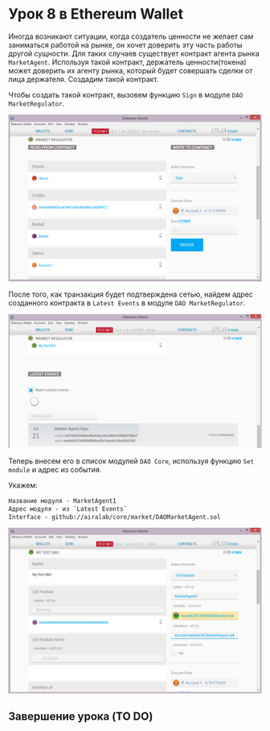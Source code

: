 # Урок 8 в Ethereum Wallet

Иногда возникают ситуации, когда создатель ценности не желает сам заниматься работой на рынке, он хочет доверить эту часть работы другой сущности. Для таких случаев существует контракт агента рынка `MarketAgent`. Используя такой контракт, держатель ценности(токена) может доверить их агенту рынка, который будет совершать сделки от лица держателя. Создадим такой контракт.

Чтобы создать такой контракт, вызовем функцию `Sign` в модуле `DAO MarketRegulator`.

![Screenshot 53](/img/Screenshot_53.png)

После того, как транзакция будет подтверждена сетью, найдем адрес созданного контракта в `Latest Events` в модуле `DAO MarketRegulator`.

![Screenshot 54](/img/Screenshot_54.png)

Теперь внесем его в список модулей `DAO Core`, используя функцию `Set module` и адрес из события.

Укажем:  

    Название модуля - MarketAgent1
    Адрес модуля - из `Latest Events`
    Interface - github://airalab/core/market/DAOMarketAgent.sol

![Screenshot 55](/img/Screenshot_55.png)



## Завершение урока (TO DO)
